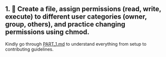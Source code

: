 ## 1. 🌟 Create a file, assign permissions (read, write, execute) to different user categories (owner, group, others), and practice changing permissions using chmod.

Kindly go through [PART_1.md]([https://github.com/deepeshmlgupta/Three-Tier-App/blob/main/.github/CONTRIBUTING.md](https://github.com/deepeshmlgupta/CSI/blob/main/Assignment%20-%20Linux/PART_1.md)) to understand everything from setup to contributing guidelines.
